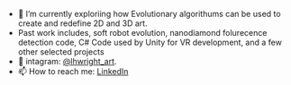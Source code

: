 

- 🔭 I’m currently exploriing how Evolutionary algorithums can be used to create and redefine 2D and 3D art.
- Past work includes, soft robot evolution, nanodiamond folurecence detection code, C# Code used by Unity for VR development, and a few other selected projects  
- 🤖 intagram: [@lhwright_art](https://www.instagram.com/lhwright_art/?hl=en).
- 📫 How to reach me: [LinkedIn](www.linkedin.com/in/lucashwright)

